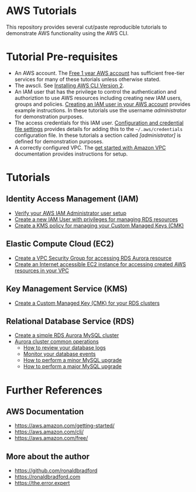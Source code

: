 # AWS Tutorials

This repository provides several cut/paste reproducible tutorials to demonstrate AWS functionality using the AWS CLI.

# Tutorial Pre-requisites

- An AWS account. The <a href="https://aws.amazon.com/free/">Free 1 year AWS account</a> has sufficient free-tier services for many of these tutorials unless otherwise stated.
- The awscli. See <a href="https://docs.aws.amazon.com/cli/latest/userguide/getting-started-install.html">Installing AWS CLI Version 2</a>.
- An IAM user that has the privilege to control the authentication and authoriztion to use AWS resources including creating new IAM users, groups and policies. <a href="https://docs.aws.amazon.com/IAM/latest/UserGuide/id_users_create.html">Creating an IAM user in your AWS account</a> provides example instructions. In these tutorials use the username <i>administrator</i> for demonstration purposes.
- The access credentials for this IAM user. <a href="https://docs.aws.amazon.com/cli/latest/userguide/cli-configure-files.html">Configuration and credential file settings</a> provides details for adding this to the <code>~/.aws/credentials</code> configuration file. In these tutorials a section called <i>[administrator]</i> is defined for demonstration purposes.
- A correctly configured VPC. The <a href="https://docs.aws.amazon.com/vpc/latest/userguide/vpc-getting-started.html">get started with Amazon VPC</a> documentation provides instructions for setup.

# Tutorials

## Identity Access Management (IAM)
- <a href="iam/verify-administrator-user.md">Verify your AWS IAM Administrator user setup</a>
- <a href="iam/create-iam-user.md">Create a new IAM User with privileges for managing RDS resources</a>
- <a href="iam/create-kms-policy-for-rds.md">Create a KMS policy for managing your Custom Managed Keys (CMK)</a>

## Elastic Compute Cloud (EC2)
- <a href="ec2/create-rds-security-group.md">Create a VPC Security Group for accessing RDS Aurora resource</a>
- <a href="ec2/create-an-assessible-instance.md">Create an Internet accessible EC2 instance for accessing created AWS resources in your VPC</a>

## Key Management Service (KMS)
- <a href="kms/create-cmk-for-rds.md">Create a Custom Managed Key (CMK) for your RDS clusters</a>

## Relational Database Service (RDS)
- <a href="rds/create-mysql-aurora-cluster.md">Create a simple RDS Aurora MySQL cluster</a>
- <a href="rds/mysql-aurora-cluster-sample-commands.md">Aurora cluster common operations</a>
  - <a href="mysql-aurora-logs.md">How to review your database logs</a>
  - <a href="mysql-aurora-events.md">Monitor your database events</a>
  - <a href="mysql-aurora-minor-upgrade.md">How to perform a minor MySQL upgrade</a>
  - <a href="mysql-aurora-major-upgrade.md">How to perform a major MySQL upgrade</a>


# Further References

## AWS Documentation
- https://aws.amazon.com/getting-started/
- https://aws.amazon.com/cli/
- https://aws.amazon.com/free/

## More about the author
- https://github.com/ronaldbradford
- https://ronaldbradford.com
- https://the.error.expert
